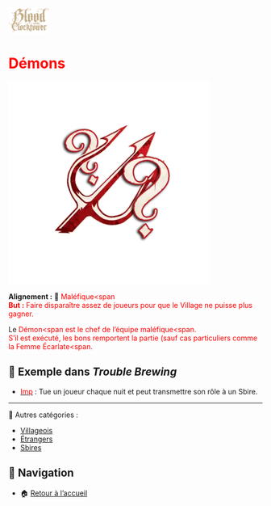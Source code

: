 <p align="left">
  <a href="/botc-fr-bambi/">
    <img src="./images/logo.png" alt="Accueil BotC FR" width="80">
  </a>
</p>

# <span style="color:red">Démons</span>   

![Démons](./images/Generic_demon.png)  

**Alignement :** 🔴 <span style="color:red">Maléfique<span   
**But :** Faire disparaître assez de joueurs pour que le Village ne puisse plus gagner.  

Le <span style="color:red">Démon<span est le chef de l’équipe <span style="color:red">maléfique<span.  
S’il est exécuté, les bons remportent la partie (sauf cas particuliers comme la <span style="color:red">Femme Écarlate<span.  

## 📌 Exemple dans *Trouble Brewing*  
- [<span style="color:red">Imp</span>](../tb_roles/imp.md)   : Tue un joueur chaque nuit et peut transmettre son rôle à un Sbire.  

---

🔗 Autres catégories :  
- [Villageois](/botc-fr-bambi/villageois.md)  
- [Étrangers](/botc-fr-bambi/etrangers.md)  
- [Sbires](/botc-fr-bambi/sbires.md)  

## 📂 Navigation 
- 🏠 [Retour à l’accueil](/botc-fr-bambi/)  
